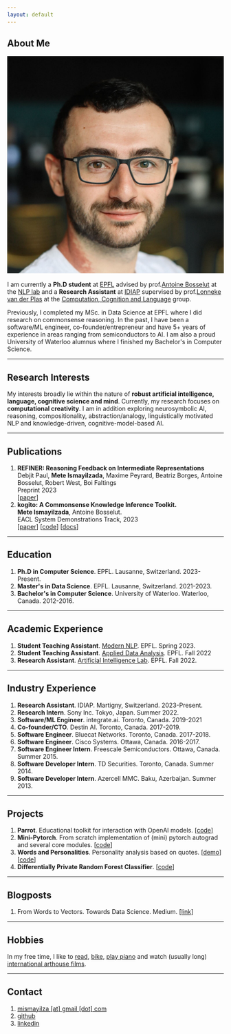 ```yaml
---
layout: default
---
```

## <span class="section-bar"></span> About Me

<img class="profile-picture" src="profile-picture.jpeg">

I am currently a **Ph.D student** at [EPFL](https://epfl.ch) advised by prof.[Antoine Bosselut](https://atcbosselut.github.io/) at the [NLP lab](https://nlp.epfl.ch) and a **Research Assistant** at [IDIAP](https://idiap.ch) supervised by prof.[Lonneke van der Plas](https://www.idiap.ch/~lvdplas/) at the [Computation, Cognition and Language](https://www.idiap.ch/~lvdplas/) group. 

Previously, I completed my MSc. in Data Science at EPFL where I did research on commonsense reasoning. In the past, I have been a software/ML engineer, co-founder/entrepreneur and have 5+ years of experience in areas ranging from semiconductors to AI. I am also a proud University of Waterloo alumnus where I finished my Bachelor's in Computer Science.


--- 

## <span class="section-bar"></span> Research Interests

My interests broadly lie within the nature of **robust artificial intelligence, language, cognitive science and mind**. Currently, my research focuses on **computational creativity**. I am in addition exploring neurosymbolic AI, reasoning, compositionality, abstraction/analogy, linguistically motivated NLP and knowledge-driven, cognitive-model-based AI.  


--- 

## <span class="section-bar"></span> Publications
1. **REFINER: Reasoning Feedback on Intermediate Representations**<br/>
<span class="authors">Debjit Paul, **Mete Ismayilzada**, Maxime Peyrard, Beatriz Borges, Antoine Bosselut, Robert West, Boi Faltings</span><br/>
<span class="conference">Preprint 2023</span><br/>
[[paper](https://arxiv.org/abs/2304.01904)]
2. **kogito: A Commonsense Knowledge Inference Toolkit.**<br/>
<span class="authors">**Mete Ismayilzada**, Antoine Bosselut.</span><br/>
<span class="conference">EACL System Demonstrations Track, 2023</span><br/>
[[paper](https://aclanthology.org/2023.eacl-demo.12)] [[code](https://github.com/epfl-nlp/kogito)] [[docs](https://kogito.readthedocs.io)]

---

## <span class="section-bar"></span> Education

1. **Ph.D in Computer Science**. EPFL. Lausanne, Switzerland. <span class="dates">2023-Present.</span>
2. **Master's in Data Science**. EPFL. Lausanne, Switzerland. <span class="dates">2021-2023.</span>
3. **Bachelor's in Computer Science**. University of Waterloo. Waterloo, Canada. <span class="dates">2012-2016.</span>

--- 

## <span class="section-bar"></span> Academic Experience

1. **Student Teaching Assistant**. [Modern NLP](https://nlp.epfl.ch/cs-552-modern-nlp/). EPFL. <span class="dates">Spring 2023.</span>
2. **Student Teaching Assistant**. [Applied Data Analysis](https://dlab.epfl.ch/teaching/fall2022/cs401/). EPFL. <span class="dates">Fall 2022</span>
3. **Research Assistant**. [Artificial Intelligence Lab](https://lia.epfl.ch/). EPFL. <span class="dates">Fall 2022.</span>

---

## <span class="section-bar"></span> Industry Experience

1. **Research Assistant**. IDIAP. Martigny, Switzerland. <span class="dates">2023-Present.</span>
2. **Research Intern**. Sony Inc. Tokyo, Japan. <span class="dates">Summer 2022.</span>
3. **Software/ML Engineer**. integrate.ai. Toronto, Canada. <span class="dates">2019-2021</span>
4. **Co-founder/CTO**. Destin AI. Toronto, Canada. <span class="dates">2017-2019.</span>
5. **Software Engineer**. Bluecat Networks. Toronto, Canada. <span class="dates">2017-2018.</span>
6. **Software Engineer**. Cisco Systems. Ottawa, Canada. <span class="dates">2016-2017.</span>
7. **Software Engineer Intern**. Freescale Semiconductors. Ottawa, Canada. <span class="dates">Summer 2015.</span>
8. **Software Developer Intern**. TD Securities. Toronto, Canada. <span class="dates">Summer 2014.</span>
9. **Software Developer Intern**. Azercell MMC. Baku, Azerbaijan. <span class="dates">Summer 2013.</span>

---

## <span class="section-bar"></span> Projects
1. **Parrot**. Educational toolkit for interaction with OpenAI models. [[code]](https://github.com/epfl-nlp/parrot)
2. **Mini-Pytorch**. From scratch implementation of (mini) pytorch autograd and several core modules. [[code](https://github.com/mismayil/mini-pytorch)]
3. **Words and Personalities**. Personality analysis based on quotes. [[demo](https://mismayil.github.io/words-personalities)] [[code](https://github.com/mismayil/words-personalities)]
3. **Differentially Private Random Forest Classifier**. [[code](https://github.com/IBM/differential-privacy-library/releases/tag/0.5.0)]

---

## <span class="section-bar"></span> Blogposts
1. From Words to Vectors. Towards Data Science. Medium. [[link](https://medium.com/towards-data-science/from-words-to-vectors-e24f0977193e)]

---

## <span class="section-bar"></span> Hobbies
In my free time, I like to [read](https://www.goodreads.com/user/show/34889251-mete-ismayil), [bike](https://www.strava.com/athletes/33241990), [play piano](https://youtube.com/playlist?list=PLWgqALhmmentLA30W40VUV6HXOHH0n6z-) and watch (usually long) [international arthouse films](https://boxd.it/ggyee).

---


## <span class="section-bar"></span> Contact
1. [mismayilza [at] gmail [dot] com](mailto:)
2. [github](https://github.com/mismayil)
3. [linkedin](https://www.linkedin.com/in/mismayilzada)
